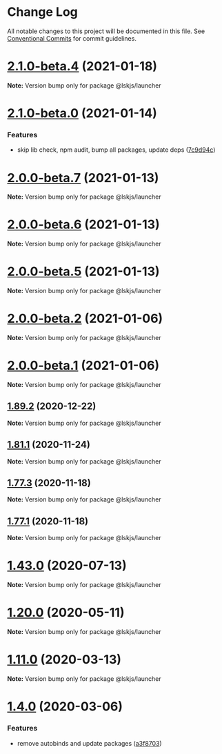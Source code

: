 # Change Log

All notable changes to this project will be documented in this file.
See [Conventional Commits](https://conventionalcommits.org) for commit guidelines.

# [2.1.0-beta.4](https://github.com/lskjs/lskjs/tree/master/packages/launcher/compare/v2.1.0-beta.2...v2.1.0-beta.4) (2021-01-18)

**Note:** Version bump only for package @lskjs/launcher





# [2.1.0-beta.0](https://github.com/lskjs/lskjs/tree/master/packages/launcher/compare/v2.0.0-beta.7...v2.1.0-beta.0) (2021-01-14)


### Features

* skip lib check, npm audit, bump all packages, update deps ([7c9d94c](https://github.com/lskjs/lskjs/tree/master/packages/launcher/commit/7c9d94c165db5bfa922b462ec6b122bca85dd7a6))





# [2.0.0-beta.7](https://github.com/lskjs/lskjs/tree/master/packages/launcher/compare/v2.0.0-beta.6...v2.0.0-beta.7) (2021-01-13)

**Note:** Version bump only for package @lskjs/launcher





# [2.0.0-beta.6](https://github.com/lskjs/lskjs/tree/master/packages/launcher/compare/v2.0.0-beta.5...v2.0.0-beta.6) (2021-01-13)

**Note:** Version bump only for package @lskjs/launcher





# [2.0.0-beta.5](https://github.com/lskjs/lskjs/tree/master/packages/launcher/compare/v2.0.0-beta.4...v2.0.0-beta.5) (2021-01-13)

**Note:** Version bump only for package @lskjs/launcher





# [2.0.0-beta.2](https://github.com/lskjs/lskjs/tree/master/packages/launcher/compare/v2.0.0-beta.1...v2.0.0-beta.2) (2021-01-06)

**Note:** Version bump only for package @lskjs/launcher





# [2.0.0-beta.1](https://github.com/lskjs/lskjs/tree/master/packages/launcher/compare/v1.98.0...v2.0.0-beta.1) (2021-01-06)

**Note:** Version bump only for package @lskjs/launcher





## [1.89.2](https://github.com/lskjs/lskjs/tree/master/packages/launcher/compare/v1.89.1...v1.89.2) (2020-12-22)

**Note:** Version bump only for package @lskjs/launcher





## [1.81.1](https://github.com/lskjs/lskjs/tree/master/packages/launcher/compare/v1.81.0...v1.81.1) (2020-11-24)

**Note:** Version bump only for package @lskjs/launcher





## [1.77.3](https://github.com/lskjs/lskjs/tree/master/packages/launcher/compare/v1.77.2...v1.77.3) (2020-11-18)

**Note:** Version bump only for package @lskjs/launcher





## [1.77.1](https://github.com/lskjs/lskjs/tree/master/packages/launcher/compare/v1.77.0...v1.77.1) (2020-11-18)

**Note:** Version bump only for package @lskjs/launcher





# [1.43.0](https://github.com/lskjs/lskjs/tree/master/packages/launcher/compare/v1.42.0...v1.43.0) (2020-07-13)

**Note:** Version bump only for package @lskjs/launcher





# [1.20.0](https://github.com/lskjs/lskjs/tree/master/packages/launcher/compare/v1.19.0...v1.20.0) (2020-05-11)

**Note:** Version bump only for package @lskjs/launcher





# [1.11.0](https://github.com/lskjs/lskjs/tree/master/packages/launcher/compare/v1.10.0...v1.11.0) (2020-03-13)

**Note:** Version bump only for package @lskjs/launcher





# [1.4.0](https://github.com/lskjs/lskjs/tree/master/packages/launcher/compare/v1.3.0...v1.4.0) (2020-03-06)


### Features

* remove autobinds and update packages ([a3f8703](https://github.com/lskjs/lskjs/tree/master/packages/launcher/commit/a3f87036301c6c37c683839c41c4018406a444d5))
